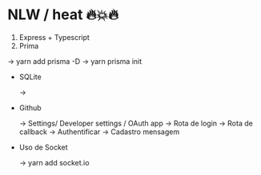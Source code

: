 
# NLW / heat 🔥💥🔥


1. Express + Typescript
2. Prima

  → yarn add prisma -D
  → yarn prisma init

- SQLite
    
  → 

- Github
  
  → Settings/ Developer settings / OAuth app
  → Rota de login
  → Rota de callback
  → Authentificar 
  → Cadastro mensagem

- Uso de Socket

  → yarn add socket.io